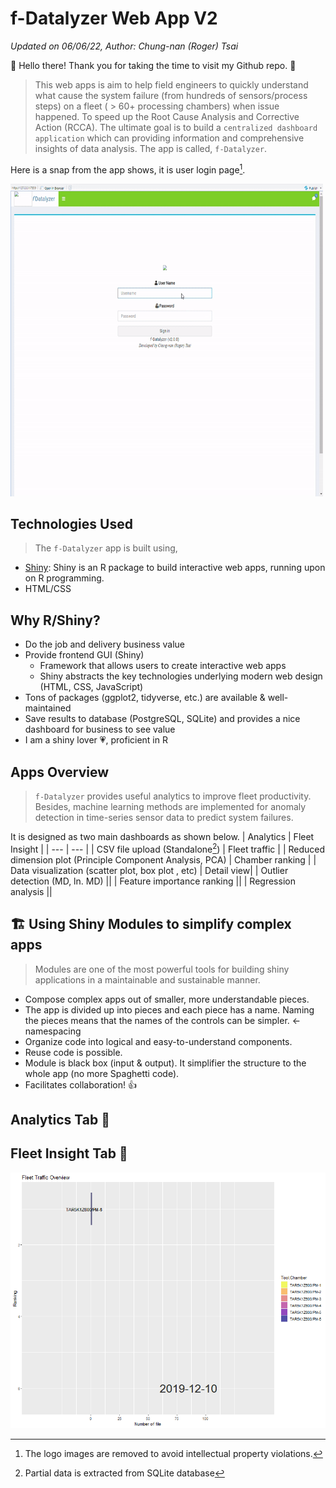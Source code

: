 # f-Datalyzer Web App V2 
*Updated on 06/06/22, Author: Chung-nan (Roger) Tsai*

👋 Hello there! Thank you for taking the time to visit my Github repo. :pray:

> This web apps is aim to help field engineers to quickly understand what cause the system failure (from hundreds of sensors/process steps) on a fleet ( > 60+ processing chambers) when issue happened. To speed up the Root Cause Analysis and Corrective Action (RCCA). The ultimate goal is to build a `centralized dashboard application` which can providing information and comprehensive insights of data analysis. The app is called, `f-Datalyzer`. 

Here is a snap from the app shows, it is user login page[^1]. 
[^1]: The logo images are removed to avoid intellectual property violations. 
<img src='login_page.gif' art='switch' width="500" height="500" />


## Technologies Used
>The `f-Datalyzer` app is built using,

- [Shiny](https://shiny.rstudio.com/): Shiny is an R package to build interactive web apps, running upon on R programming.
- HTML/CSS

## Why R/Shiny?
- Do the job and delivery business value
- Provide frontend GUI (Shiny)
   -  Framework that allows users to create interactive web apps
     - Shiny abstracts the key technologies underlying modern web design (HTML, CSS, JavaScript)
- Tons of packages (ggplot2, tidyverse, etc.) are available & well-maintained  
- Save results to database (PostgreSQL, SQLite) and provides a nice dashboard for business to see value
- I am a shiny lover :heartpulse:, proficient in R 

## Apps Overview
>`f-Datalyzer` provides useful analytics to improve fleet productivity. Besides, machine learning methods are implemented for anomaly detection in time-series sensor data to predict system failures.

It is designed as two main dashboards as shown below. 
| Analytics | Fleet Insight |
| --- | --- |
| CSV file upload (Standalone[^2]) | Fleet traffic |
| Reduced dimension plot (Principle Component Analysis, PCA) | Chamber ranking |
| Data visualization (scatter plot, box plot , etc) | Detail view|
| Outlier detection (MD, ln. MD) ||
| Feature importance ranking ||
| Regression analysis ||

[^2]: Partial data is extracted from SQLite database


## 🏗️ Using Shiny Modules to simplify complex apps
> Modules are one of the most powerful tools for building shiny applications in a maintainable and sustainable manner.
- Compose complex apps out of smaller, more understandable pieces.
- The app is divided up into pieces and each piece has a name. Naming the pieces means that the names of the controls can be simpler. ← namespacing
- Organize code into logical and easy-to-understand components.
- Reuse code is possible.
- Module is black box (input & output). It simplifier the structure to the whole app (no more Spaghetti code).
- Facilitates collaboration! 👍


## Analytics Tab 🔗



## Fleet Insight Tab 🔗
<img src='tool_productivity_ranking.gif' art='switch' />


